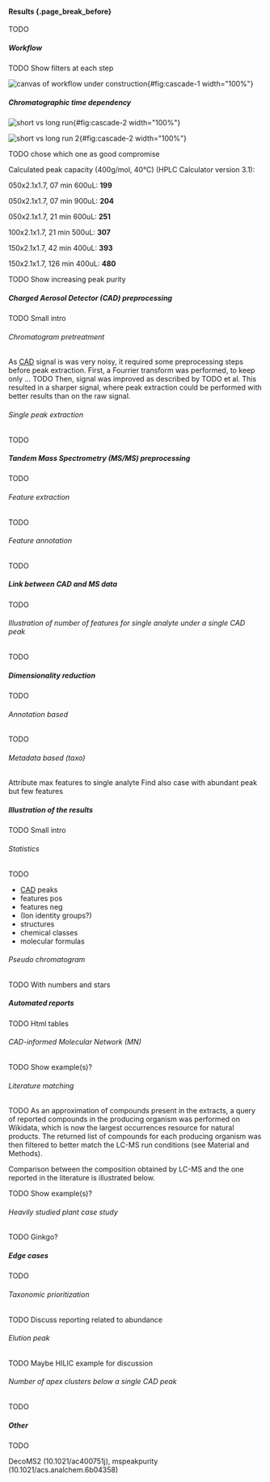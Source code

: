 #### Results {.page_break_before}

TODO

##### Workflow

TODO Show filters at each step

![canvas of workflow under construction](images/cascade_graphical_abstract.png "cascade-1"){#fig:cascade-1 width="100%"}


##### Chromatographic time dependency

![short vs long run](images/cascade_short_long_run.png "cascade-2"){#fig:cascade-2 width="100%"}

![short vs long run 2](images/chromatograms.png "cascade-2bis"){#fig:cascade-2 width="100%"}

TODO chose which one as good compromise

Calculated peak capacity (400g/mol, 40°C) (HPLC Calculator version 3.1):

050x2.1x1.7, 07 min 600uL: **199**

050x2.1x1.7, 07 min 900uL: **204**

050x2.1x1.7, 21 min 600uL: **251**

100x2.1x1.7, 21 min 500uL: **307**

150x2.1x1.7, 42 min 400uL: **393**

150x2.1x1.7, 126 min 400uL: **480**

TODO Show increasing peak purity

##### Charged Aerosol Detector (CAD) preprocessing

TODO Small intro

###### Chromatogram pretreatment

As [CAD](#cad) signal is was very noisy, it required some preprocessing steps before peak extraction.
First, a Fourrier transform was performed, to keep only ... TODO
Then, signal was improved as described by TODO et al.
This resulted in a sharper signal, where peak extraction could be performed with better results than on the raw signal.

###### Single peak extraction

TODO

##### Tandem Mass Spectrometry (MS/MS) preprocessing

TODO

###### Feature extraction

TODO

###### Feature annotation

TODO

##### Link between CAD and MS data

TODO

###### Illustration of number of features for single analyte under a single CAD peak

TODO

##### Dimensionality reduction 

TODO

###### Annotation based

TODO

###### Metadata based (taxo)

Attribute max features to single analyte
Find also case with abundant peak but few features

##### Illustration of the results

TODO Small intro

###### Statistics

TODO

- [CAD](#cad) peaks
- features pos
- features neg
- (Ion identity groups?)
- structures
- chemical classes
- molecular formulas

###### Pseudo chromatogram

TODO With numbers and stars

##### Automated reports

TODO Html tables

###### CAD-informed Molecular Network (MN)

TODO Show example(s)? 

###### Literature matching

TODO
As an approximation of compounds present in the extracts, a query of reported compounds in the producing organism was performed on Wikidata, which is now the largest occurrences resource for natural products.
The returned list of compounds for each producing organism was then filtered to better match the LC-MS run conditions (see Material and Methods).

Comparison between the composition obtained by LC-MS and the one reported in the literature is illustrated below.

TODO Show example(s)? 

###### Heavily studied plant case study

TODO Ginkgo?

##### Edge cases

TODO

###### Taxonomic prioritization

TODO Discuss reporting related to abundance

###### Elution peak

TODO Maybe HILIC example for discussion

###### Number of apex clusters below a single CAD peak

TODO

##### Other

TODO

DecoMS2 (10.1021/ac400751j), mspeakpurity (10.1021/acs.analchem.6b04358)
